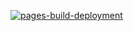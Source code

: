 [![pages-build-deployment](https://github.com/s21162-pj/TAU6.3/actions/workflows/pages/pages-build-deployment/badge.svg?branch=master)](https://github.com/s21162-pj/TAU6.3/actions/workflows/pages/pages-build-deployment)
